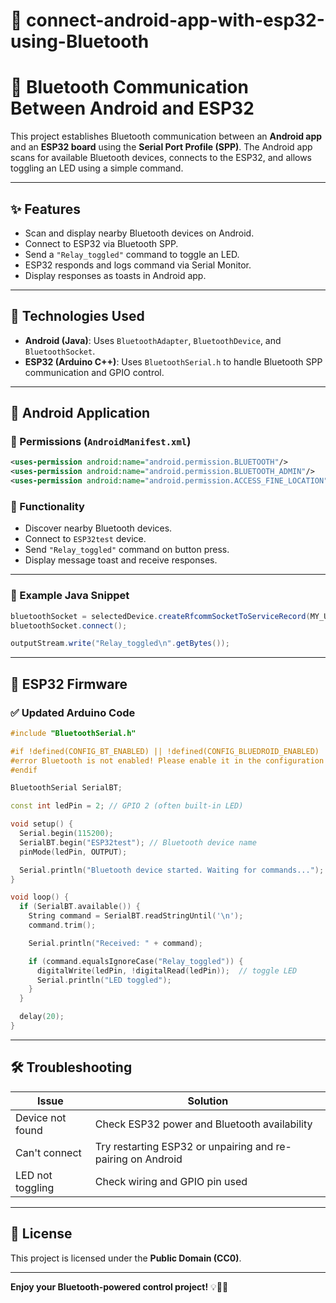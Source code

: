 
# 📱 connect-android-app-with-esp32-using-Bluetooth  
# 🔌 Bluetooth Communication Between Android and ESP32

This project establishes Bluetooth communication between an **Android app** and an **ESP32 board** using the **Serial Port Profile (SPP)**. The Android app scans for available Bluetooth devices, connects to the ESP32, and allows toggling an LED using a simple command.

---

## ✨ Features

- Scan and display nearby Bluetooth devices on Android.
- Connect to ESP32 via Bluetooth SPP.
- Send a `"Relay_toggled"` command to toggle an LED.
- ESP32 responds and logs command via Serial Monitor.
- Display responses as toasts in Android app.

---

## 🧰 Technologies Used

- **Android (Java)**: Uses `BluetoothAdapter`, `BluetoothDevice`, and `BluetoothSocket`.
- **ESP32 (Arduino C++)**: Uses `BluetoothSerial.h` to handle Bluetooth SPP communication and GPIO control.

---

## 📱 Android Application

### 🔐 Permissions (`AndroidManifest.xml`)

```xml
<uses-permission android:name="android.permission.BLUETOOTH"/>
<uses-permission android:name="android.permission.BLUETOOTH_ADMIN"/>
<uses-permission android:name="android.permission.ACCESS_FINE_LOCATION"/>
```

### 🧩 Functionality

- Discover nearby Bluetooth devices.
- Connect to `ESP32test` device.
- Send `"Relay_toggled"` command on button press.
- Display message toast and receive responses.

---

### 🧪 Example Java Snippet

```java
bluetoothSocket = selectedDevice.createRfcommSocketToServiceRecord(MY_UUID);
bluetoothSocket.connect();

outputStream.write("Relay_toggled\n".getBytes());
```

---

## 🔌 ESP32 Firmware

### ✅ Updated Arduino Code

```cpp
#include "BluetoothSerial.h"

#if !defined(CONFIG_BT_ENABLED) || !defined(CONFIG_BLUEDROID_ENABLED)
#error Bluetooth is not enabled! Please enable it in the configuration
#endif

BluetoothSerial SerialBT;

const int ledPin = 2; // GPIO 2 (often built-in LED)

void setup() {
  Serial.begin(115200);
  SerialBT.begin("ESP32test"); // Bluetooth device name
  pinMode(ledPin, OUTPUT);

  Serial.println("Bluetooth device started. Waiting for commands...");
}

void loop() {
  if (SerialBT.available()) {
    String command = SerialBT.readStringUntil('\n');
    command.trim();

    Serial.println("Received: " + command);

    if (command.equalsIgnoreCase("Relay_toggled")) {
      digitalWrite(ledPin, !digitalRead(ledPin));  // toggle LED
      Serial.println("LED toggled");
    }
  }

  delay(20);
}
```

---

## 🛠 Troubleshooting

| Issue              | Solution                                                       |
|-------------------|----------------------------------------------------------------|
| Device not found   | Check ESP32 power and Bluetooth availability                   |
| Can't connect      | Try restarting ESP32 or unpairing and re-pairing on Android    |
| LED not toggling   | Check wiring and GPIO pin used                                 |

---

## 📄 License

This project is licensed under the **Public Domain (CC0)**.

---

**Enjoy your Bluetooth-powered control project!** 💡🔗📲
